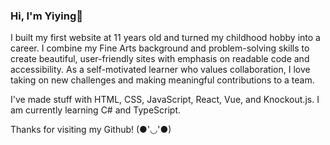 ### Hi, I'm Yiying🌸 

I built my first website at 11 years old and turned my childhood hobby into a career. I combine my Fine Arts background and problem-solving skills to create beautiful, user-friendly sites with emphasis on readable code and accessibility. As a self-motivated learner who values collaboration, I love taking on new challenges and making meaningful contributions to a team.

I've made stuff with HTML, CSS, JavaScript, React, Vue, and Knockout.js. I am currently learning C# and TypeScript. 

Thanks for visiting my Github! \(●'◡'●\)
